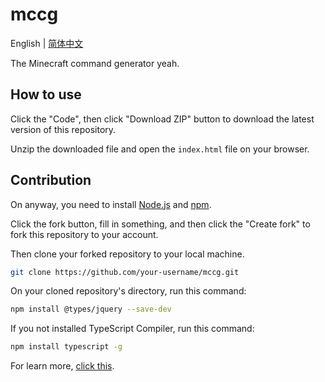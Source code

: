 # mccg

English | [简体中文](README-zh-hans-cn.md)

The Minecraft command generator yeah.

## How to use
Click the "Code", then click "Download ZIP" button to download the latest version of this repository.

Unzip the downloaded file and open the `index.html` file on your browser.

## Contribution
On anyway, you need to install [Node.js](https://nodejs.org) and [npm](https://www.npmjs.com).

Click the fork button, fill in something, and then click the "Create fork" to fork this repository to your account.

Then clone your forked repository to your local machine.
```bash
git clone https://github.com/your-username/mccg.git
```
On your cloned repository's directory, run this command:
```bash
npm install @types/jquery --save-dev
```
If you not installed TypeScript Compiler, run this command:
```bash
npm install typescript -g
```
For learn more, [click this](docs/EN.md).